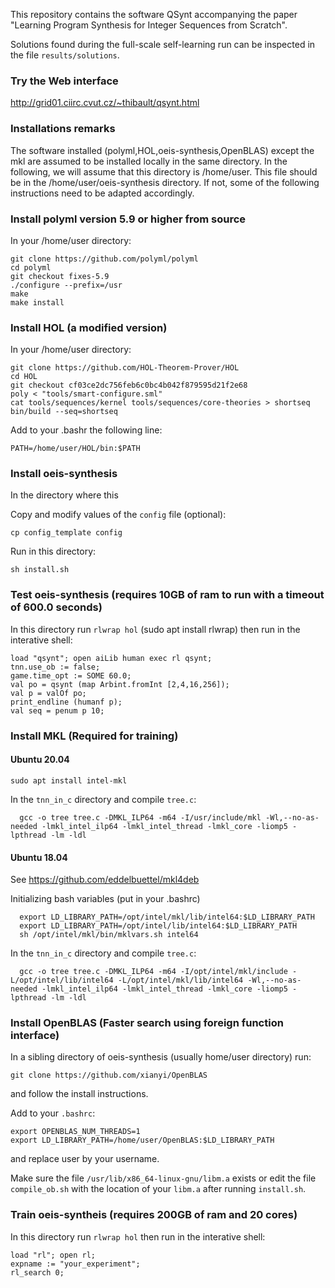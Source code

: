 This repository contains the software QSynt accompanying the paper 
"Learning Program Synthesis for Integer Sequences from Scratch". 

Solutions found during the full-scale self-learning run 
can be inspected in the file `results/solutions`.

### Try the Web interface
http://grid01.ciirc.cvut.cz/~thibault/qsynt.html

### Installations remarks
The software installed (polyml,HOL,oeis-synthesis,OpenBLAS) except the mkl
are assumed to be installed locally in the same directory.
In the following, we will assume that this directory is /home/user.
This file should be in the /home/user/oeis-synthesis directory.
If not, some of the following instructions need to be adapted accordingly.

### Install polyml version 5.9 or higher from source
In your /home/user directory:
```
git clone https://github.com/polyml/polyml
cd polyml
git checkout fixes-5.9
./configure --prefix=/usr
make
make install
```

### Install HOL (a modified version)
In your /home/user directory:
```
git clone https://github.com/HOL-Theorem-Prover/HOL
cd HOL
git checkout cf03ce2dc756feb6c0bc4b042f879595d21f2e68
poly < "tools/smart-configure.sml"
cat tools/sequences/kernel tools/sequences/core-theories > shortseq
bin/build --seq=shortseq
```

Add to your .bashr the following line:
```
PATH=/home/user/HOL/bin:$PATH
```

### Install oeis-synthesis
In the directory where this 

Copy and modify values of the `config` file (optional):
```
cp config_template config
```

Run in this directory:
```
sh install.sh
```

### Test oeis-synthesis (requires 10GB of ram to run with a timeout of 600.0 seconds)
In this directory run `rlwrap hol` (sudo apt install rlwrap) 
then run in the interative shell:

```
load "qsynt"; open aiLib human exec rl qsynt;
tnn.use_ob := false;
game.time_opt := SOME 60.0;
val po = qsynt (map Arbint.fromInt [2,4,16,256]);
val p = valOf po;
print_endline (humanf p);
val seq = penum p 10;
```

### Install MKL (Required for training)

#### Ubuntu 20.04
```
sudo apt install intel-mkl
```

In the `tnn_in_c` directory and compile `tree.c`: 
```
  gcc -o tree tree.c -DMKL_ILP64 -m64 -I/usr/include/mkl -Wl,--no-as-needed -lmkl_intel_ilp64 -lmkl_intel_thread -lmkl_core -liomp5 -lpthread -lm -ldl
```

#### Ubuntu 18.04
See https://github.com/eddelbuettel/mkl4deb

Initializing bash variables (put in your .bashrc)
```
  export LD_LIBRARY_PATH=/opt/intel/mkl/lib/intel64:$LD_LIBRARY_PATH
  export LD_LIBRARY_PATH=/opt/intel/lib/intel64:$LD_LIBRARY_PATH
  sh /opt/intel/mkl/bin/mklvars.sh intel64
```

In the `tnn_in_c` directory and compile `tree.c`: 
```
  gcc -o tree tree.c -DMKL_ILP64 -m64 -I/opt/intel/mkl/include -L/opt/intel/lib/intel64 -L/opt/intel/mkl/lib/intel64 -Wl,--no-as-needed -lmkl_intel_ilp64 -lmkl_intel_thread -lmkl_core -liomp5 -lpthread -lm -ldl
```

### Install OpenBLAS (Faster search using foreign function interface)
In a sibling directory of oeis-synthesis (usually 
home/user directory) run:
```
git clone https://github.com/xianyi/OpenBLAS
```
and follow the install instructions.

Add to your `.bashrc`:
```
export OPENBLAS_NUM_THREADS=1
export LD_LIBRARY_PATH=/home/user/OpenBLAS:$LD_LIBRARY_PATH
```
and replace user by your username.

Make sure the file `/usr/lib/x86_64-linux-gnu/libm.a` exists or edit the file
`compile_ob.sh` with the location of your `libm.a` after running `install.sh`.

### Train oeis-syntheis (requires 200GB of ram and 20 cores)
In this directory run `rlwrap hol` then run in the interative shell:
```
load "rl"; open rl;
expname := "your_experiment";
rl_search 0;
```







